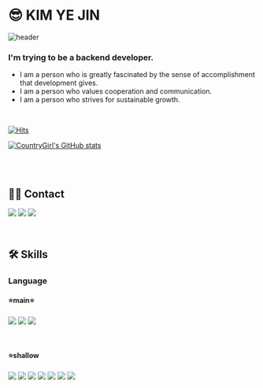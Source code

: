 # 😎 KIM YE JIN

![header](https://capsule-render.vercel.app/api?type=waving&color=timeGradient&text=😎%20Welcome%20to%20Yejin's%20GitHub%20%20&animation=twinkling&fontSize=35&fontAlignY=40&fontAlign=70&height=220)
### I'm trying to be a backend developer.

- I am a person who is greatly fascinated by the sense of accomplishment that development gives.
- I am a person who values cooperation and communication. 
- I am a person who strives for sustainable growth.

<br>

[![Hits](https://hits.seeyoufarm.com/api/count/incr/badge.svg?url=https%3A%2F%2Fgithub.com%2Fdpwls8364&count_bg=%23181F59&title_bg=%23555555&icon=&icon_color=%23E7E7E7&title=hello✋🏻&edge_flat=false)](https://hits.seeyoufarm.com)

[![CountryGirl's GitHub stats](https://github-readme-stats.vercel.app/api?username=dpwls8364&show_icons=true&theme=gotham)](https://github.com/anuraghazra/github-readme-stats)

<br><br>

## 🤙🏻 Contact
[<img src="https://img.shields.io/badge/Velog-20C997?style=flat-square&logo=velog&logoColor=white"/>](https://velog.io/@dpwls8364)
[<img src="https://img.shields.io/badge/Naver%20Mail-03C75A?style=flat-square&logo=naver&logoColor=white"/>](mailto:dpwls8364@naver.com)
[<img src="https://img.shields.io/badge/Gmail-EA4335?style=flat-square&logo=gmail&logoColor=white"/>](mailto:dpwls8364@gmail.com)

<br>

## 🛠️ Skills

### Language
#### ⭐️main⭐️
<img src="https://img.shields.io/badge/Spring boot-6DB33F?style=flat-square&logo=springboot&logoColor=white"/>    <img src="https://img.shields.io/badge/Java-007396?style=flat-square&logo=OpenJDK&logoColor=white"/>    <img src="https://img.shields.io/badge/MySQL-4479A1?style=flat-square&logo=mysql&logoColor=white"/>

<br>

#### ⭐️shallow
<img src="https://img.shields.io/badge/C-A8B9CC?style=flat-square&logo=c&logoColor=white"/>   <img src="https://img.shields.io/badge/Python-3776AB?style=flat-square&logo=Python&logoColor=white"/>  <img src="https://img.shields.io/badge/GitHub Actions-2088FF?style=flat-square&logo=github actions&logoColor=white"/> 
<img src="https://img.shields.io/badge/Amazon EC2-FF9900?style=flat-square&logo=amazonec2&logoColor=white"/>  <img src="https://img.shields.io/badge/Amazon CodeDeploy-232F3F?style=flat-square&logo=amazonaws&logoColor=white"/>  <img src="https://img.shields.io/badge/Amazon S3-569A31?style=flat-square&logo=amazons3&logoColor=white"/>  <img src="https://img.shields.io/badge/Amazon RDS-527FFF?style=flat-square&logo=AmazonRDS&logoColor=white"/>

